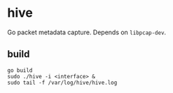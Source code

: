 # hive
Go packet metadata capture. Depends on `libpcap-dev`.

## build
```
go build
sudo ./hive -i <interface> &
sudo tail -f /var/log/hive/hive.log
```
